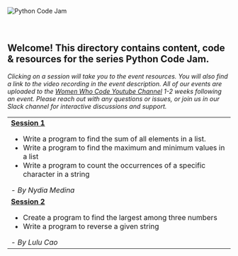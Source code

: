 <a href="https://www.womenwhocode.com"><img alt="Python Code Jam" align="left" src="images/header.png"></a><br>
<br>
&nbsp;&nbsp;&nbsp;
<br>

## Welcome! This directory contains content, code & resources for the series **Python Code Jam**.

*Clicking on a session will take you to the event resources. You will also find a link to the video recording in the event description. All of our events are uploaded to the [Women Who Code Youtube Channel](https://www.youtube.com/channel/UCfMEaBUSABoOsxr7HgSmEdA) 1-2 weeks following an event. Please reach out with any questions or issues, or join us in our Slack channel for interactive discussions and support.*

<table style= "background-color: transparent; border-color: transparent;">
<tbody>

<tr>
<td><b><a href="https://github.com/WomenWhoCode/WWCodePython/tree/master/PythonCodeJam/Session_1"> Session 1 </a></b>
  <br>
  <ul>
    <li>Write a program to find the sum of all elements in a list.</li>
    <li>Write a program to find the maximum and minimum values in a list</li>
    <li>Write a program to count the occurrences of a specific character in a string</li>
  </ul>
<em>- By Nydia Medina </em></td>
</tr>

<tr>
<td><b><a href="https://github.com/WomenWhoCode/WWCodePython/tree/master/PythonCodeJam/Session_2"> Session 2 </a></b>
  <br>
  <ul>
    <li>Create a program to find the largest among three numbers</li>
    <li>Write a program to reverse a given string</li>
  </ul>
<em>- By Lulu Cao </em></td>
</tr>
